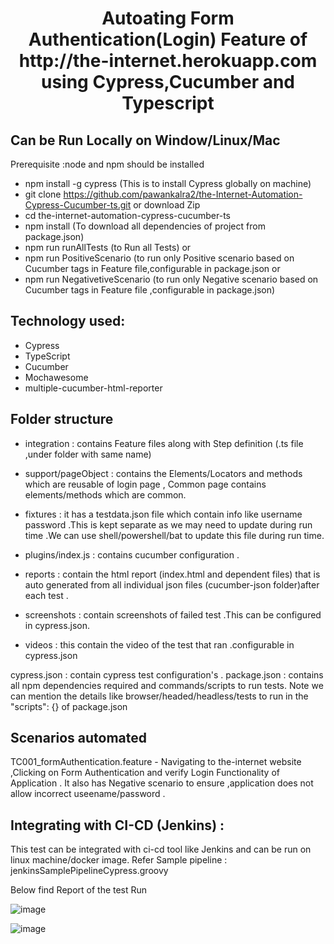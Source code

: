 <h1 align="center">Autoating Form Authentication(Login) Feature of http://the-internet.herokuapp.com using Cypress,Cucumber and Typescript </h1>

## Can be Run Locally on Window/Linux/Mac
Prerequisite :node and npm should be installed
- npm install -g cypress  (This is to install Cypress globally on machine)
- git clone https://github.com/pawankalra2/the-Internet-Automation-Cypress-Cucumber-ts.git or download Zip
- cd the-internet-automation-cypress-cucumber-ts
- npm install  (To download all dependencies of project from package.json)
- npm run runAllTests (to Run all Tests) or
- npm run PositiveScenario (to run only Positive scenario based on Cucumber tags in Feature file,configurable in package.json or
- npm run NegativetiveScenario (to run only Negative scenario based on Cucumber tags in Feature file ,configurable in package.json)

## Technology used:

 - Cypress 
 - TypeScript 
 - Cucumber
 - Mochawesome
 - multiple-cucumber-html-reporter

 ## Folder structure
 - integration : contains Feature files along with Step definition (.ts file ,under folder with same name)
 - support/pageObject : contains the Elements/Locators and methods which are reusable of login page ,
Common page contains elements/methods which are common.

 - fixtures : it has a testdata.json file which contain info like username password .This is kept separate as we may need to update during run time .We can use shell/powershell/bat to update this file during run time.

 - plugins/index.js : contains cucumber configuration .

 - reports : contain the html report (index.html and dependent files) that is auto generated from all individual json files (cucumber-json folder)after each test .

 - screenshots : contain screenshots of failed test .This can be configured in cypress.json.

 - videos : this contain the video of the test that ran .configurable in cypress.json

 cypress.json : contain cypress test configuration's .
 package.json : contains all npm dependencies required and commands/scripts to run tests.
 Note we can mention the details like browser/headed/headless/tests to run in the "scripts": {} of package.json

 ## Scenarios automated 
 TC001_formAuthentication.feature - Navigating to the-internet website ,Clicking on Form Authentication and verify Login Functionality of Application .
 It also has Negative scenario to ensure ,application does not allow incorrect useename/password .

## Integrating with CI-CD (Jenkins) : 
This test can be integrated with ci-cd tool like Jenkins and can be run on linux machine/docker image.
Refer Sample pipeline : jenkinsSamplePipelineCypress.groovy

Below find Report of the test Run

![image](https://user-images.githubusercontent.com/44734956/168641621-32d02797-0a0f-4b96-b7d5-c3a930a57659.png)


![image](https://user-images.githubusercontent.com/44734956/168641783-2570258a-f6e0-48e2-8cb4-51552155da5e.png)


